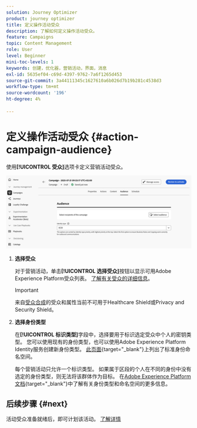 ```yaml
---
solution: Journey Optimizer
product: journey optimizer
title: 定义操作活动受众
description: 了解如何定义操作活动受众。
feature: Campaigns
topic: Content Management
role: User
level: Beginner
mini-toc-levels: 1
keywords: 创建，优化器，营销活动，界面，消息
exl-id: 5635ef04-c69d-4397-9762-7a6f1265d453
source-git-commit: 3a44111345c1627610a6b026d7b19b281c4538d3
workflow-type: tm+mt
source-wordcount: '196'
ht-degree: 4%

---
```


# 定义操作活动受众 {#action-campaign-audience}

使用&#x200B;**[!UICONTROL 受众]**&#x200B;选项卡定义营销活动受众。

![](assets/campaign-audience.png)

1. **选择受众**

   对于营销活动，单击&#x200B;**[!UICONTROL 选择受众]**&#x200B;按钮以显示可用Adobe Experience Platform受众列表。 [了解有关受众的详细信息](../audience/about-audiences.md)。

   >[!IMPORTANT]
   >
   >来自[受众合成](../audience/get-started-audience-orchestration.md)的受众和属性当前不可用于Healthcare Shield或Privacy and Security Shield。

1. **选择身份类型**

   在&#x200B;**[!UICONTROL 标识类型]**&#x200B;字段中，选择要用于标识选定受众中个人的密钥类型。 您可以使用现有的身份类型，也可以使用Adobe Experience Platform Identity服务创建新身份类型。 [此页面](https://experienceleague.adobe.com/en/docs/experience-platform/identity/features/namespaces#standard){target="_blank"}上列出了标准身份命名空间。

   每个营销活动只允许一个标识类型。 如果属于区段的个人在不同的身份中没有选定的身份类型，则无法将该群体作为目标。 在[Adobe Experience Platform文档](https://experienceleague.adobe.com/docs/experience-platform/identity/home.html?lang=zh-Hans){target="_blank"}中了解有关身份类型和命名空间的更多信息。

## 后续步骤 {#next}

活动受众准备就绪后，即可计划该活动。 [了解详情](campaign-schedule.md)
